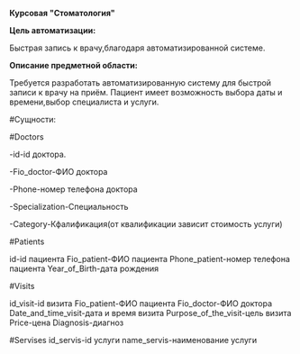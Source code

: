 **Курсовая "Стоматология"**

**Цель автоматизации:**

Быстрая запись к врачу,благодаря автоматизированной системе.

**Описание предметной области:**

Требуется разработать автоматизированную систему для быстрой записи к врачу на приём.
Пациент имеет возможность выбора даты и времени,выбор специалиста и услуги.

#Сущности:

#Doctors

-id-id доктора.

-Fio_doctor-ФИО доктора

-Phone-номер телефона доктора

-Specialization-Специальность

-Category-Кфалификация(от квалификации зависит стоимость услуги)
 
#Patients

id-id пациента
Fio_patient-ФИО пациента
Phone_patient-номер телефона пациента
Year_of_Birth-дата рождения

#Visits

id_visit-id визита
Fio_patient-ФИО пациента
Fio_doctor-ФИО доктора
Date_and_time_visit-дата и время визита
Purpose_of_the_visit-цель визита
Price-цена
Diagnosis-диагноз

#Servises
id_servis-id услуги
name_servis-наименование услуги


